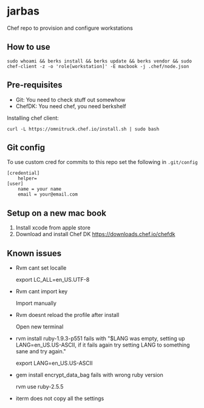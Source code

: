 # jarbas

Chef repo to provision and configure workstations

## How to use

    sudo whoami && berks install && berks update && berks vendor && sudo chef-client -z -o 'role[workstation]' -E macbook -j .chef/node.json

## Pre-requisites

* Git: You need to check stuff out somewhow
* ChefDK: You need chef, you need berkshelf

Installing chef client:

    curl -L https://omnitruck.chef.io/install.sh | sudo bash

## Git config

To use custom cred for commits to this repo set the following in `.git/config`

    [credential]
        helper=
    [user]
	    name = your name
	    email = your@email.com

## Setup on a new mac book

1. Install xcode from apple store
2. Download and install Chef DK https://downloads.chef.io/chefdk

## Known issues

* Rvm cant set localle

    export LC_ALL=en_US.UTF-8

* Rvm cant import key

    Import manually

* Rvm doesnt reload the profile after install

    Open new terminal

* rvm install ruby-1.9.3-p551 fails with "$LANG was empty, setting up LANG=en_US.US-ASCII, if it fails again try setting LANG to something sane and try again."

    export LANG=en_US.US-ASCII

* gem install encrypt_data_bag fails with wrong ruby version

    rvm use ruby-2.5.5

* iterm does not copy all the settings
